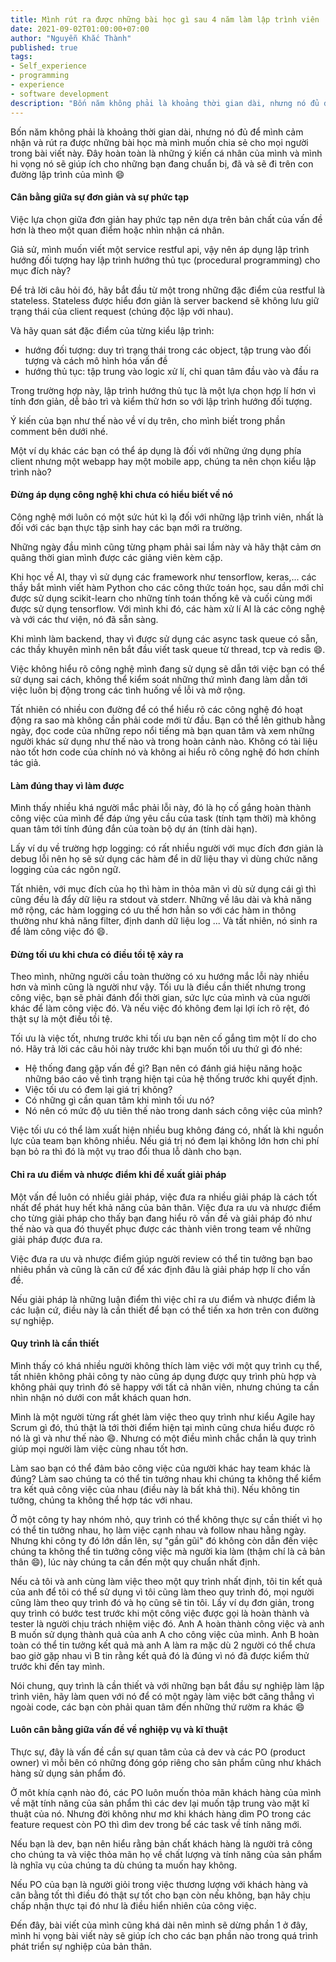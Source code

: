 ```yaml
---
title: Mình rút ra được những bài học gì sau 4 năm làm lập trình viên | Phần 1
date: 2021-09-02T01:00:00+07:00
author: "Nguyễn Khắc Thành"
published: true 
tags:
- Self_experience
- programming
- experience
- software development
description: "Bốn năm không phải là khoảng thời gian dài, nhưng nó đủ để mình cảm nhận và rút ra được những bài học mà mình muốn chia sẻ cho mọi người trong bài viết này. Đây hoàn toàn là những ý kiến cá nhân của mình và mình hi vọng nó sẽ giúp ích cho những bạn đang chuẩn bị, đã và sẽ đi trên con đường lập trình của mình."
---
```


Bốn năm không phải là khoảng thời gian dài, nhưng nó đủ để mình cảm nhận và rút ra được những bài học mà mình muốn chia sẻ cho mọi người trong bài viết này. Đây hoàn toàn là những ý kiến cá nhân của mình và mình hi vọng nó sẽ giúp ích cho những bạn đang chuẩn bị, đã và sẽ đi trên con đường lập trình của mình :smile:

<!--More-->

#### Cân bằng giữa sự đơn giản và sự phức tạp

Việc lựa chọn giữa đơn giản hay phức tạp nên dựa trên bản chất của vấn đề hơn là theo một quan điểm hoặc nhìn nhận cá nhân.

Giả sử, mình muốn viết một service restful api, vậy nên áp dụng lập trình hướng đối tượng hay lập trình hướng thủ tục (procedural programming) cho mục đích này?


Để trả lời câu hỏi đó, hãy bắt đầu từ  một trong những đặc điểm của restful là stateless. Stateless được hiểu đơn giản là server backend sẽ không lưu giữ trạng thái của client request (chúng độc lập với nhau).

Và hãy quan sát đặc điểm của từng kiểu lập trình:
    
- hướng đối tượng: duy trì trạng thái trong các object, tập trung vào đối tượng và cách mô hình hóa vấn đề
- hướng thủ tục: tập trung vào logic xử lí, chỉ quan tâm đầu vào và đầu ra
    
Trong trường hợp này, lập trình hướng thủ tục là một lựa chọn hợp lí hơn vì tính đơn giản, dễ bảo trì và kiểm thử hơn so với lập trình hướng đối tượng.

Ý kiến của bạn như thế nào về ví dụ trên, cho mình biết trong phần comment bên dưới nhé.

Một ví dụ khác các bạn có thể áp dụng là đối với những ứng dụng phía client nhưng một webapp hay một mobile app, chúng ta nên chọn kiểu lập trình nào?


#### Đừng áp dụng công nghệ khi chưa có hiểu biết về nó

Công nghệ mới luôn có một sức hút kì lạ đối với những lập trình viên, nhất là đối với các bạn thực tập sinh hay các bạn mới ra trường.

Những ngày đầu mình cũng từng phạm phải sai lầm này và hãy thật cảm ơn quãng thời gian mình được các giảng viên kèm cặp.

Khi học về AI, thay vì sử dụng các framework như tensorflow, keras,... các thầy bắt mình viết hàm Python cho các công thức toán học, sau dần mới chỉ được sử dụng scikit-learn cho những tính toán thống kê và cuối cùng mới được sử dụng tensorflow. Với mình khi đó, các hàm xử lí AI là các công nghệ và với các thư viện, nó đã sẵn sàng.

Khi mình làm backend, thay vì được sử dụng các async task queue có sẵn, các thầy khuyên mình nên bắt đầu viết task queue từ thread, tcp và redis :smile:.

Việc không hiểu rõ công nghệ mình đang sử dụng sẽ dẫn tới việc bạn có thể sử dụng sai cách, không thể kiểm soát những thứ mình đang làm dẫn tới việc luôn bị động trong các tình huống về lỗi và mở rộng.

Tất nhiên có nhiều con đường để có thể hiểu rõ các công nghệ đó hoạt động ra sao mà không cần phải code mới từ đầu. Bạn có thể lên github hằng ngày, đọc code của những repo nổi tiếng mà bạn quan tâm và xem những người khác sử dụng như thế nào và trong hoàn cảnh nào. Không có tài liệu nào tốt hơn code của chính nó và không ai hiểu rõ công nghệ đó hơn chính tác giả. 

#### Làm đúng thay vì làm được

Mình thấy nhiều khá người mắc phải lỗi này, đó là họ cố gắng hoàn thành công việc của mình để đáp ứng yêu cầu của task (tính tạm thời) mà không quan tâm tới tính đúng đắn của toàn bộ dự án (tính dài hạn).

Lấy ví dụ về trường hợp logging: có rất nhiều người với mục đích đơn giản là debug lỗi nên họ sẽ sử dụng các hàm để in dữ liệu thay vì dùng chức năng logging của các ngôn ngữ.

Tất nhiên, với mục đích của họ thì hàm in thỏa mãn vì dù sử dụng cái gì thì cũng đều là đẩy dữ liệu ra stdout và stderr. Những về lâu dài và khả năng mở rộng, các hàm logging có ưu thế hơn hẳn so với các hàm in thông thường như khả năng filter, định danh dữ liệu log ... Và tất nhiên, nó sinh ra để làm công việc đó :smile:.


#### Đừng tối ưu khi chưa có điều tồi tệ xảy ra

Theo mình, những người cầu toàn thường có xu hướng mắc lỗi này nhiều hơn và mình cũng là người như vậy. Tối ưu là điều cần thiết nhưng trong công việc, bạn sẽ phải đánh đổi thời gian, sức lực của mình và của người khác để làm công việc đó. Và nếu việc đó không đem lại lợi ích rõ rệt, đó thật sự là một điều tồi tệ.

Tối ưu là việc tốt, nhưng trước khi tối ưu bạn nên cố gắng tìm một lí do cho nó. Hãy trả lời các câu hỏi này trước khi bạn muốn tối ưu thứ gì đó nhé:

- Hệ thống đang gặp vấn đề gì? Bạn nên có đánh giá hiệu năng hoặc những báo cáo về tình trạng hiện tại của hệ thống trước khi quyết định.
- Việc tối ưu có đem lại giá trị không?
- Có những gì cần quan tâm khi mình tối ưu nó?
- Nó nên có mức độ ưu tiên thế nào trong danh sách công việc của mình?

Việc tối ưu có thể làm xuất hiện nhiều bug không đáng có, nhất là khi nguồn lực của team bạn không nhiều. Nếu giá trị nó đem lại không lớn hơn chi phí bạn bỏ ra thì đó là một vụ trao đổi thua lỗ dành cho bạn.


#### Chỉ ra ưu điểm và nhược điểm khi đề xuất giải pháp

Một vấn đề luôn có nhiều giải pháp, việc đưa ra nhiều giải pháp là cách tốt nhất để phát huy hết khả năng của bản thân. Việc đưa ra ưu và nhược điểm cho từng giải pháp cho thấy bạn đang hiểu rõ vấn đề và giải pháp đó như thế nào và qua đó thuyết phục được các thành viên trong team về những giải pháp được đưa ra.

Việc đưa ra ưu và nhược điểm giúp người review có thể tin tưởng bạn bao nhiêu phần và cũng là căn cứ để xác định đâu là giải pháp hợp lí cho vấn đề.

Nếu giải pháp là những luận điểm thì việc chỉ ra ưu điểm và nhược điểm là các luận cứ, điều này là cần thiết để bạn có thể tiến xa hơn trên con đường sự nghiệp.

			
#### Quy trình là cần thiết

Mình thấy có khá nhiều người không thích làm việc với một quy trình cụ thể, tất nhiên không phải công ty nào cũng áp dụng được quy trình phù hợp và không phải quy trình đó sẽ happy với tất cả nhân viên, nhưng chúng ta cần nhìn nhận nó dưới con mắt khách quan hơn.

Mình là một người từng rất ghét làm việc theo quy trình như kiểu Agile hay Scrum gì đó, thú thật là tới thời điểm hiện tại mình cũng chưa hiểu được rõ nó là gì và như thế nào :smile:. Nhưng có một điều mình chắc chắn là quy trình giúp mọi người làm việc cùng nhau tốt hơn.

Làm sao bạn có thể đảm bảo công việc của người khác hay team khác là đúng? Làm sao chúng ta  có thể tin tưởng nhau khi chúng ta không thể kiểm tra kết quả công việc của nhau (điều này là bất khả thi). Nếu không tin tưởng, chúng ta không thể hợp tác với nhau.

Ở một công ty hay nhóm nhỏ, quy trình có thể không thực sự cần thiết vì họ có thể tin tưởng nhau, họ làm việc cạnh nhau và follow nhau hằng ngày. Nhưng khi công ty đó lớn dần lên, sự "gần gũi" đó không còn dẫn đến việc chúng ta không thể tin tưởng công việc mà người kia làm (thậm chí là cả bản thân :smile:), lúc này chúng ta cần đến một quy chuẩn nhất định.

Nếu cả tôi và anh cùng làm việc theo một quy trình nhất định, tôi tin kết quả của anh để tôi có thể sử  dụng vì tôi cũng làm theo quy trình đó, mọi người cũng làm theo quy trình đó và họ cũng sẽ tin tôi. Lấy ví dụ đơn giản, trong quy trình có bước test trước khi một công việc được gọi là hoàn thành và tester là người chịu trách nhiệm việc đó. Anh A hoàn thành công việc và anh B muốn sử dụng thành quả của anh A cho công việc của mình. Anh B hoàn toàn có thể tin tưởng kết quả mà anh A làm ra mặc dù 2 người có thể chưa bao giờ gặp nhau vì B tin rằng kết quả đó là đúng vì nó đã được kiểm thử trước khi đến tay mình.

Nói chung, quy trình là cần thiết và với những bạn bắt đầu sự nghiệp làm lập trình viên, hãy làm quen với nó để có một ngày làm việc bớt căng thẳng vì ngoài code, các bạn còn phải quan tâm đến những thứ rườm ra khác :smile:

#### Luôn cân bằng giữa vấn đề về nghiệp vụ và kĩ thuật

Thực sự, đây là vấn đề cần sự quan tâm của cả dev và các PO (product owner) vì mỗi bên có những đóng góp riêng cho sản phẩm cũng như khách hàng sử dụng sản phẩm đó.

Ở môt khía cạnh nào đó, các PO luôn muốn thỏa mãn khách hàng của mình về mặt tính năng của sản phẩm thì các dev lại muốn tập trung vào mặt kĩ thuật của nó. Nhưng đời không như mơ khi khách hàng dìm PO trong các feature request còn PO thì dìm dev trong bể các task về tính năng mới.

Nếu bạn là dev, bạn nên hiểu rằng bản chất khách hàng là người trả công cho chúng ta và việc thỏa mãn họ về chất lượng và tính năng của sản phẩm là nghĩa vụ của chúng ta dù chúng ta muốn hay không.

Nếu PO của bạn là người giỏi trong việc thương lượng với khách hàng và cân bằng tốt thì điều đó thật sự tốt cho bạn còn nếu không, bạn hãy chịu chấp nhận thực tại đó như là điều hiển nhiên của công việc. 



Đến đây, bài viết của mình cũng khá dài nên mình sẽ dừng phần 1 ở đây, mình hi vọng bài viết này sẽ giúp ích cho các bạn phần nào trong quá trình phát triển sự nghiệp của bản thân.
